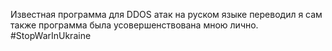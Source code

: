 Известная программа для DDOS атак на руском языке переводил я сам также программа была усовершенствована мною лично.
#StopWarInUkraine
